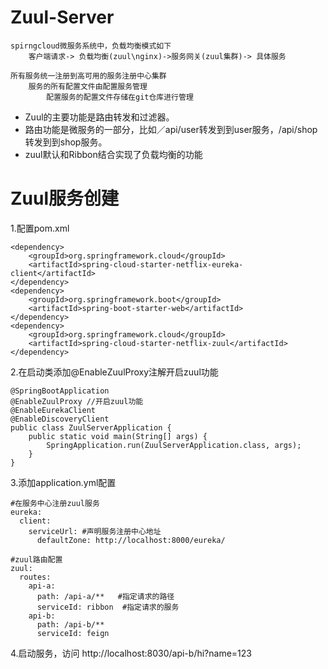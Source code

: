 # Zuul-Server
```
spirngcloud微服务系统中，负载均衡模式如下
    客户端请求-> 负载均衡(zuul\nginx)->服务网关(zuul集群)-> 具体服务

所有服务统一注册到高可用的服务注册中心集群
    服务的所有配置文件由配置服务管理
        配置服务的配置文件存储在git仓库进行管理
```
* Zuul的主要功能是路由转发和过滤器。
* 路由功能是微服务的一部分，比如／api/user转发到到user服务，/api/shop转发到到shop服务。
* zuul默认和Ribbon结合实现了负载均衡的功能

# Zuul服务创建
1.配置pom.xml

    <dependency>
        <groupId>org.springframework.cloud</groupId>
        <artifactId>spring-cloud-starter-netflix-eureka-client</artifactId>
    </dependency>
    <dependency>
        <groupId>org.springframework.boot</groupId>
        <artifactId>spring-boot-starter-web</artifactId>
    </dependency>
    <dependency>
        <groupId>org.springframework.cloud</groupId>
        <artifactId>spring-cloud-starter-netflix-zuul</artifactId>
    </dependency>
2.在启动类添加@EnableZuulProxy注解开启zuul功能

    @SpringBootApplication
    @EnableZuulProxy //开启zuul功能
    @EnableEurekaClient
    @EnableDiscoveryClient
    public class ZuulServerApplication {
        public static void main(String[] args) {
            SpringApplication.run(ZuulServerApplication.class, args);
        }
    }
3.添加application.yml配置

    #在服务中心注册zuul服务
    eureka:
      client:
        serviceUrl: #声明服务注册中心地址
          defaultZone: http://localhost:8000/eureka/
    
    #zuul路由配置
    zuul:
      routes:
        api-a:
          path: /api-a/**   #指定请求的路径
          serviceId: ribbon  #指定请求的服务
        api-b:
          path: /api-b/**
          serviceId: feign
4.启动服务，访问 http://localhost:8030/api-b/hi?name=123